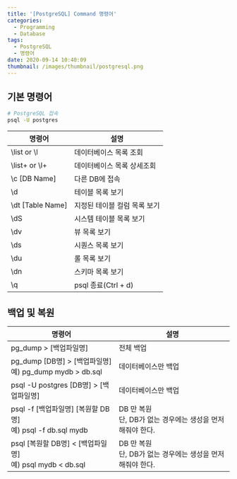```yaml
---
title: '[PostgreSQL] Command 명령어'
categories:
  - Programming
  - Database
tags:
  - PostgreSQL
  - 명령어
date: 2020-09-14 10:40:09
thumbnail: /images/thumbnail/postgresql.png
---
```


## 기본 명령어

```bash
# PostgreSQL 접속
psql -U postgres
```

| 명령어           | 설명                         |
| ---------------- | ---------------------------- |
| \list or \l      | 데이터베이스 목록 조회       |
| \list+ or \l+    | 데이터베이스 목록 상세조회   |
| \c [DB Name]     | 다른 DB에 접속               |
| \d               | 테이블 목록 보기             |
| \dt [Table Name] | 지정된 테이블 컬럼 목록 보기 |
| \dS              | 시스템 테이블 목록 보기      |
| \dv              | 뷰 목록 보기                 |
| \ds              | 시퀀스 목록 보기             |
| \du              | 롤 목록 보기                 |
| \dn              | 스키마 목록 보기             |
| \q               | psql 종료(Ctrl + d)          |

## 백업 및 복원

| 명령어                                                         | 설명                                                           |
| -------------------------------------------------------------- | -------------------------------------------------------------- |
| pg_dump > [백업파일명]                                         | 전체 백업                                                      |
| pg_dump [DB명] > [백업파일명]</br>예) pg_dump mydb > db.sql    | 데이터베이스만 백업                                            |
| psql -U postgres [DB명] > [백업파일명]                         | 데이터베이스만 백업                                            |
| psql -f [백업파일명] [복원할 DB명]</br>예) psql -f db.sql mydb | DB 만 복원</br>단, DB가 없는 경우에는 생성을 먼저 해줘야 한다. |
| psql [복원할 DB명] < [백업파일명]</br>예) psql mydb < db.sql   | DB 만 복원</br>단, DB가 없는 경우에는 생성을 먼저 해줘야 한다. |
